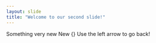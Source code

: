 ```yaml
---
layout: slide
title: "Welcome to our second slide!"
---
```

Something very new New {}
Use the left arrow to go back!
